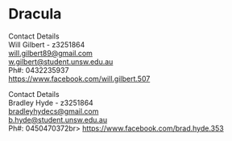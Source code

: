 # Dracula

Contact Details<br>
Will Gilbert - z3251864<br>
will.gilbert89@gmail.com<br>
w.gilbert@student.unsw.edu.au<br>
Ph#: 0432235937<br>
https://www.facebook.com/will.gilbert.507<br>

Contact Details<br>
Bradley Hyde - z3251864<br>
bradleyhydecs@gmail.com<br>
b.hyde@student.unsw.edu.au<br>
Ph#: 0450470372br>
https://www.facebook.com/brad.hyde.353<br>


